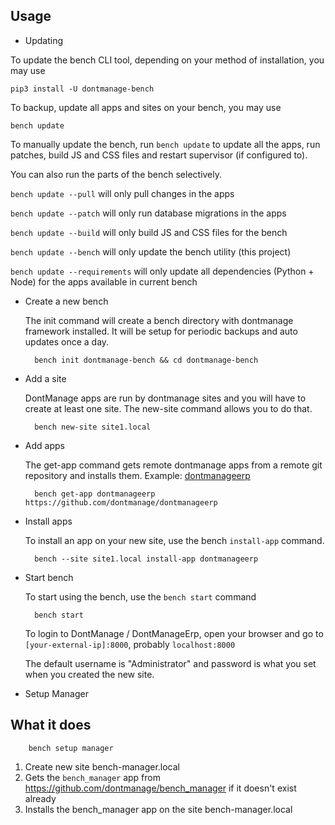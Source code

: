 ## Usage

* Updating

To update the bench CLI tool, depending on your method of installation, you may use 

	pip3 install -U dontmanage-bench


To backup, update all apps and sites on your bench, you may use

	bench update


To manually update the bench, run `bench update` to update all the apps, run
patches, build JS and CSS files and restart supervisor (if configured to).

You can also run the parts of the bench selectively.

`bench update --pull` will only pull changes in the apps

`bench update --patch` will only run database migrations in the apps

`bench update --build` will only build JS and CSS files for the bench

`bench update --bench` will only update the bench utility (this project)

`bench update --requirements` will only update all dependencies (Python + Node) for the apps available in current bench


* Create a new bench

	The init command will create a bench directory with dontmanage framework installed. It will be setup for periodic backups and auto updates once a day.

		bench init dontmanage-bench && cd dontmanage-bench

* Add a site

	DontManage apps are run by dontmanage sites and you will have to create at least one site. The new-site command allows you to do that.

		bench new-site site1.local

* Add apps

	The get-app command gets remote dontmanage apps from a remote git repository and installs them. Example: [dontmanageerp](https://github.com/dontmanage/dontmanageerp)

		bench get-app dontmanageerp https://github.com/dontmanage/dontmanageerp

* Install apps

	To install an app on your new site, use the bench `install-app` command.

		bench --site site1.local install-app dontmanageerp

* Start bench

	To start using the bench, use the `bench start` command

		bench start

	To login to DontManage / DontManageErp, open your browser and go to `[your-external-ip]:8000`, probably `localhost:8000`

	The default username is "Administrator" and password is what you set when you created the new site.

* Setup Manager

## What it does

		bench setup manager

1. Create new site bench-manager.local
2. Gets the `bench_manager` app from https://github.com/dontmanage/bench_manager if it doesn't exist already
3. Installs the bench_manager app on the site bench-manager.local

